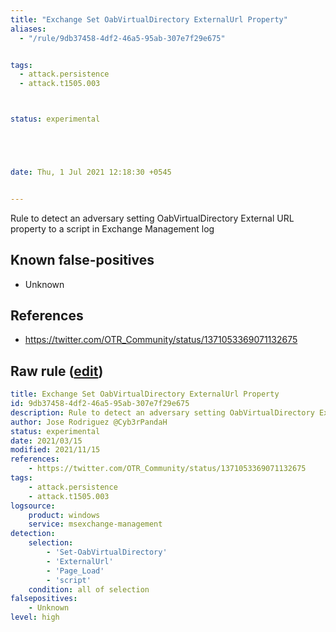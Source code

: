 ```yaml
---
title: "Exchange Set OabVirtualDirectory ExternalUrl Property"
aliases:
  - "/rule/9db37458-4df2-46a5-95ab-307e7f29e675"


tags:
  - attack.persistence
  - attack.t1505.003



status: experimental





date: Thu, 1 Jul 2021 12:18:30 +0545


---
```


Rule to detect an adversary setting OabVirtualDirectory External URL property to a script in Exchange Management log

<!--more-->


## Known false-positives

* Unknown



## References

* https://twitter.com/OTR_Community/status/1371053369071132675


## Raw rule ([edit](https://github.com/SigmaHQ/sigma/edit/master/rules/windows/builtin/msexchange/win_set_oabvirtualdirectory_externalurl.yml))
```yaml
title: Exchange Set OabVirtualDirectory ExternalUrl Property
id: 9db37458-4df2-46a5-95ab-307e7f29e675
description: Rule to detect an adversary setting OabVirtualDirectory External URL property to a script in Exchange Management log
author: Jose Rodriguez @Cyb3rPandaH
status: experimental
date: 2021/03/15
modified: 2021/11/15
references:
    - https://twitter.com/OTR_Community/status/1371053369071132675
tags:
    - attack.persistence
    - attack.t1505.003
logsource:
    product: windows
    service: msexchange-management
detection:
    selection:
        - 'Set-OabVirtualDirectory'
        - 'ExternalUrl'
        - 'Page_Load'
        - 'script'
    condition: all of selection
falsepositives:
    - Unknown
level: high

```
